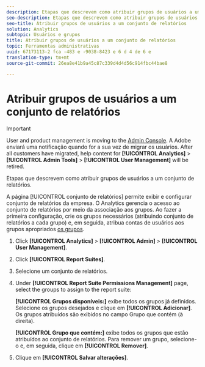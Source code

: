 ```yaml
---
description: Etapas que descrevem como atribuir grupos de usuários a um conjunto de relatórios.
seo-description: Etapas que descrevem como atribuir grupos de usuários a um conjunto de relatórios.
seo-title: Atribuir grupos de usuários a um conjunto de relatórios
solution: Analytics
subtopic: Usuários e grupos
title: Atribuir grupos de usuários a um conjunto de relatórios
topic: Ferramentas administrativas
uuid: 67173113-2 fca -483 e -9038-8423 e 6 d 4 de 6 e
translation-type: tm+mt
source-git-commit: 26ea8e41b9a45c87c339d4d4d56c914fbc44bae8

---
```



# Atribuir grupos de usuários a um conjunto de relatórios

>[!IMPORTANT]
>
>User and product management is moving to the [Admin Console](https://helpx.adobe.com/enterprise/using/admin-console.html). A Adobe enviará uma notificação quando for a sua vez de migrar os usuários. After all customers have migrated, help content for **[!UICONTROL Analytics]** &gt; **[!UICONTROL Admin Tools]** &gt; **[!UICONTROL User Management]** will be retired.

Etapas que descrevem como atribuir grupos de usuários a um conjunto de relatórios.

A página [!UICONTROL conjunto de relatórios] permite exibir e configurar conjunto de relatórios da empresa. O Analytics gerencia o acesso ao conjunto de relatórios por meio da associação aos grupos. Ao fazer a primeira configuração, crie os grupos necessários (atribuindo conjunto de relatórios a cada grupo) e, em seguida, atribua contas de usuários aos grupos apropriados [os grupos](../../admin/user-management2/c-user-groups/groups.md#concept_6C565553DCE3417C909234B2F044A02F).

1. Click **[!UICONTROL Analytics]** &gt; **[!UICONTROL Admin]** &gt; **[!UICONTROL User Management]**.
1. Click **[!UICONTROL Report Suites]**.
1. Selecione um conjunto de relatórios.
1. Under **[!UICONTROL Report Suite Permissions Management]** page, select the groups to assign to the report suite:

   **[!UICONTROL Grupos disponíveis:]** exibe todos os grupos já definidos. Selecione os grupos desejados e clique em **[!UICONTROL Adicionar]**. Os grupos atribuídos são exibidos no campo Grupo que contém (à direita).

   **[!UICONTROL Grupo que contém:]** exibe todos os grupos que estão atribuídos ao conjunto de relatórios. Para remover um grupo, selecione-o e, em seguida, clique em **[!UICONTROL Remover]**.
1. Clique em **[!UICONTROL Salvar alterações]**.
